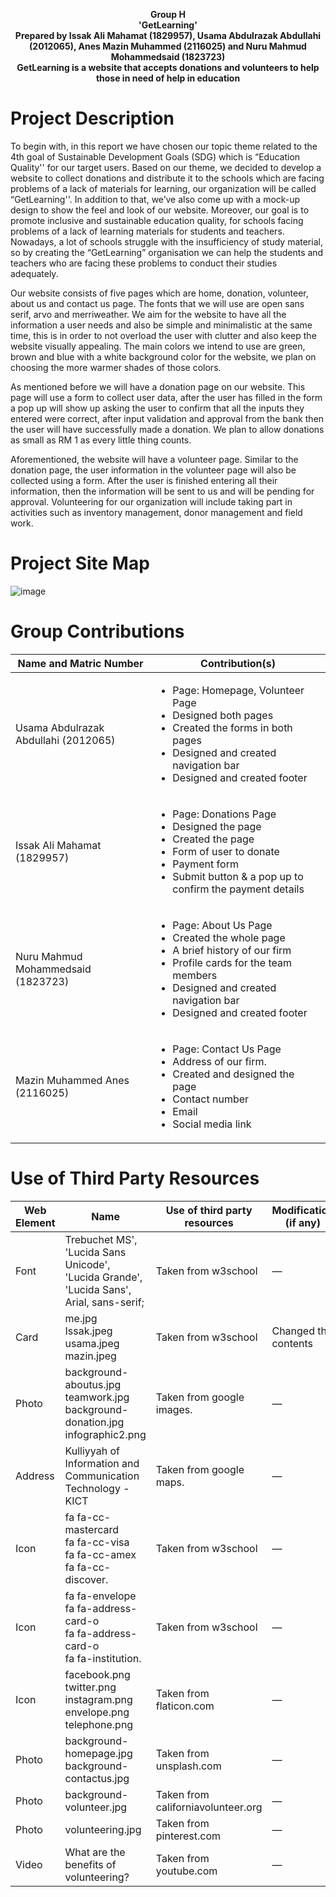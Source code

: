<p align="center">
  <b>Group H</b><br>
  <b>'GetLearning'</b><br>
  <b>Prepared by Issak Ali Mahamat (1829957), Usama Abdulrazak Abdullahi (2012065), Anes Mazin Muhammed (2116025) and Nuru Mahmud Mohammedsaid (1823723) </b><br>
  <b> GetLearning is a website that accepts donations and volunteers to help those in need of help in education </b><br>
</p>



# Project Description
To begin with, in this report we have chosen our topic theme related to the 4th goal of  Sustainable Development Goals (SDG) which is “Education Quality'' for our target users. Based on our theme, we decided to develop a website to collect donations and distribute it to the schools which are facing problems of a lack of materials for learning, our organization will be called   “GetLearning''. In addition to that, we’ve also come up with a mock-up design to show the feel and look of our website. Moreover, our goal is to promote inclusive and sustainable education quality, for schools facing problems of a lack of learning materials for students and teachers. Nowadays, a lot of schools struggle with the insufficiency of study material, so by creating the “GetLearning” organisation we can help the students and teachers who are facing these problems to conduct their studies adequately.

Our website consists of five pages which are home, donation, volunteer, about us and contact us page. The fonts that we will use are open sans serif, arvo and merriweather. We aim for the website to have all the information a user needs and also be simple and minimalistic at the same time, this is in order to not overload the user with clutter and also keep the website visually appealing. The main colors we intend to use are green, brown and blue with a white background color for the website, we plan on choosing the more warmer shades of those colors. 

As mentioned before we will have a donation page on our website. This page will use a form to collect user data, after the user has filled in the form a pop up will show up asking the user to confirm that all the inputs they entered were correct, after input validation and approval from the bank then the user will have successfully made a donation. We plan to allow donations as small as RM 1 as every little thing counts.

Aforementioned, the website will  have a volunteer page. Similar to the donation page, the user information in the volunteer page will also be collected using a form. After the user is finished entering all their information, then the information will be sent to us and will be pending for  approval. Volunteering for our organization will include taking part in activities such as inventory management, donor management and field work.

# Project Site Map
![image](https://user-images.githubusercontent.com/97040567/148208580-2eb884aa-9450-49c7-85b3-c7f689941b26.png)

# Group Contributions

| Name and Matric Number               | Contribution(s)                                                                                                                                                                          |
|--------------------------------------|------------------------------------------------------------------------------------------------------------------------------------------------------------------------------------------|
| Usama Abdulrazak Abdullahi (2012065) | <ul><li>Page: Homepage, Volunteer Page</li><li>Designed both pages</li><li>Created the forms in both pages</li><li>Designed and created navigation bar</li><li>Designed and created footer</li></ul>                           |
| Issak Ali Mahamat (1829957)          | <ul><li>Page: Donations Page</li><li>Designed the page</li><li>Created the page</li><li>Form of user to donate</li><li>Payment form</li><li>Submit button & a pop up to confirm the payment details</li></ul>                  |
| Nuru Mahmud Mohammedsaid (1823723)   | <ul><li>Page: About Us Page</li><li>Created the whole page</li><li>A brief history of our firm</li><li>Profile cards for the team members</li><li>Designed and created navigation bar</li><li>Designed and created footer</li></ul>  |
| Mazin Muhammed Anes (2116025)        | <ul><li>Page: Contact Us Page</li><li>Address of our firm.</li><li>Created and designed the page</li><li>Contact number</li><li>Email</li><li>Social media link</li></ul>                                                          |

# Use of Third Party Resources

| Web Element | Name                                                                                     | Use of third party resources       | Modification (if any) |
|-------------|------------------------------------------------------------------------------------------|------------------------------------|-----------------------|
| Font        | Trebuchet MS', 'Lucida Sans Unicode', 'Lucida Grande', 'Lucida Sans', Arial, sans-serif; | Taken from w3school                | —                     |
| Card        | me.jpg<br>Issak.jpeg<br>usama.jpeg<br>mazin.jpeg                                         | Taken from w3school                | Changed the contents  |
| Photo       | background-aboutus.jpg<br>teamwork.jpg<br>background-donation.jpg<br>infographic2.png    | Taken from google images.          | —                     |
| Address     | Kulliyyah of Information and Communication Technology - KICT                             | Taken from google maps.            | —                     |
| Icon        | fa fa-cc-mastercard<br>fa fa-cc-visa<br>fa fa-cc-amex <br>fa fa-cc-discover.             | Taken from w3school                | —                     |
| Icon        | fa fa-envelope<br>fa fa-address-card-o<br>fa fa-address-card-o<br>fa fa-institution.     | Taken from w3school                | —                     |
| Icon        | facebook.png<br>twitter.png<br>instagram.png<br>envelope.png<br>telephone.png            | Taken from flaticon.com            | —                     |
| Photo       | background-homepage.jpg<br>background-contactus.jpg                                      | Taken from unsplash.com            | —                     |
| Photo       | background-volunteer.jpg                                                                 | Taken from californiavolunteer.org | —                     |
| Photo       | volunteering.jpg                                                                         | Taken from pinterest.com           | —                     |
| Video       | What are the benefits of volunteering?                                                   | Taken from youtube.com             | —                     |
